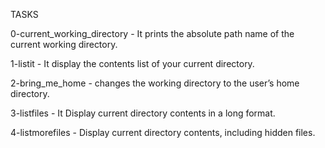 TASKS

0-current_working_directory - It prints the absolute path name of the current working directory.

1-listit - It display the contents list of your current directory.

2-bring_me_home - changes the working directory to the user’s home directory.

3-listfiles - It Display current directory contents in a long format.

4-listmorefiles - Display current directory contents, including hidden files. 
